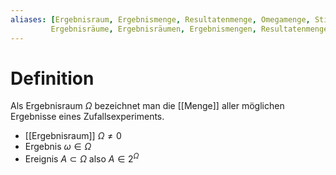 ```yaml
---
aliases: [Ergebnisraum, Ergebnismenge, Resultatenmenge, Omegamenge, Stichproberaum,
		 Ergebnisräume, Ergebnisräumen, Ergebnismengen, Resultatenmengen, Omegamengen, Stichproberäume]
---
```

# Definition
Als Ergebnisraum $\Omega$ bezeichnet man die [[Menge]] aller möglichen Ergebnisse eines Zufallsexperiments. 

- [[Ergebnisraum]] $\Omega \neq 0$
- Ergebnis $\omega \in \Omega$
- Ereignis $A \subset \Omega$ also $A \in 2^\Omega$
